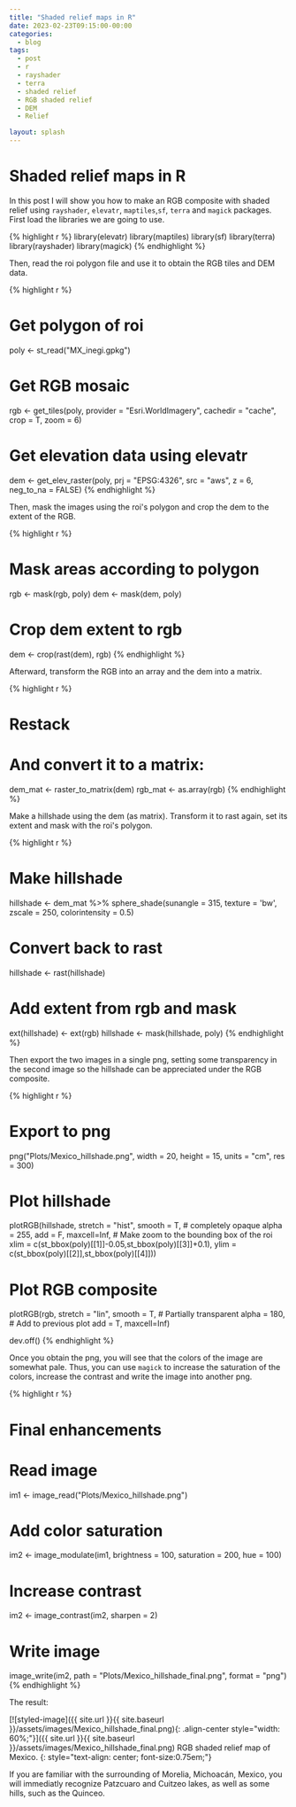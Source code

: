```yaml
---
title: "Shaded relief maps in R"
date: 2023-02-23T09:15:00-00:00
categories:
  - blog
tags:
  - post
  - r
  - rayshader
  - terra
  - shaded relief
  - RGB shaded relief
  - DEM
  - Relief

layout: splash
---
```


# Shaded relief maps in R

In this post I will show you how to make an RGB composite with shaded relief using `rayshader`, `elevatr`, `maptiles`,`sf`, `terra` and `magick` packages. First load the libraries we are going to use.

{% highlight r %}
library(elevatr)
library(maptiles)
library(sf)
library(terra)
library(rayshader)
library(magick)
{% endhighlight %}

Then, read the roi polygon file and use it to obtain the RGB tiles and DEM data. 

{% highlight r %}
# Get polygon of roi
poly <- st_read("MX_inegi.gpkg")
# Get RGB mosaic
rgb <- get_tiles(poly,
                 provider = "Esri.WorldImagery",
                 cachedir = "cache",
                 crop = T,
                 zoom = 6)
# Get elevation data using elevatr
dem <- get_elev_raster(poly,
                      prj = "EPSG:4326",
                      src = "aws",
                      z = 6,
                      neg_to_na = FALSE)
{% endhighlight %}

Then, mask the images using the roi's polygon and crop the dem to the extent of the RGB.

{% highlight r %}
# Mask areas according to polygon
rgb <- mask(rgb, poly)
dem <- mask(dem, poly)

# Crop dem extent to rgb
dem <- crop(rast(dem), rgb)
{% endhighlight %}

Afterward, transform the RGB into an array and the dem into a matrix.

{% highlight r %}
# Restack
# And convert it to a matrix:
dem_mat <-  raster_to_matrix(dem)
rgb_mat <- as.array(rgb)
{% endhighlight %}

Make a hillshade using the dem (as matrix). Transform it to rast again, set its extent and mask with the roi's polygon.

{% highlight r %}
# Make hillshade
hillshade <- dem_mat %>%
  sphere_shade(sunangle = 315,
               texture = 'bw',
               zscale = 250,
               colorintensity = 0.5)

# Convert back to rast
hillshade <- rast(hillshade)

# Add extent from rgb and mask
ext(hillshade) <- ext(rgb)
hillshade <- mask(hillshade, poly)
{% endhighlight %}

Then export the two images in a single png, setting some transparency in the second image so the hillshade can be appreciated under the RGB composite.

{% highlight r %}
# Export to png
png("Plots/Mexico_hillshade.png",
    width = 20,
    height = 15,
    units = "cm",
    res = 300)

# Plot hillshade
plotRGB(hillshade, 
        stretch = "hist",
        smooth = T,
        # completely opaque
        alpha = 255,
        add = F,
        maxcell=Inf, 
        # Make zoom to the bounding box of the roi
        xlim = c(st_bbox(poly)[[1]]-0.05,st_bbox(poly)[[3]]+0.1),
        ylim = c(st_bbox(poly)[[2]],st_bbox(poly)[[4]]))

# Plot RGB composite
plotRGB(rgb, 
        stretch = "lin",
        smooth = T,
        # Partially transparent
        alpha = 180,
        # Add to previous plot
        add = T,
        maxcell=Inf) 

dev.off()
{% endhighlight %}

Once you obtain the png, you will see that the colors of the image are somewhat pale. Thus, you can use `magick` to increase the saturation of the colors, increase the contrast and write the image into another png.

{% highlight r %}
# Final enhancements
# Read image
im1 <- image_read("Plots/Mexico_hillshade.png")
# Add color saturation
im2 <- image_modulate(im1, 
                      brightness = 100, 
                      saturation = 200, 
                      hue = 100)
# Increase contrast
im2 <- image_contrast(im2, sharpen = 2)
# Write image
image_write(im2, 
            path = "Plots/Mexico_hillshade_final.png", 
            format = "png")
{% endhighlight %}

The result:

[![styled-image]({{ site.url }}{{ site.baseurl }}/assets/images/Mexico_hillshade_final.png){: .align-center style="width: 60%;"}]({{ site.url }}{{ site.baseurl }}/assets/images/Mexico_hillshade_final.png) RGB shaded relief map of Mexico.
{: style="text-align: center; font-size:0.75em;"}

If you are familiar with the surrounding of Morelia, Michoacán, Mexico, you will immediatly recognize Patzcuaro and Cuitzeo lakes, as well as some hills, such as the Quinceo.